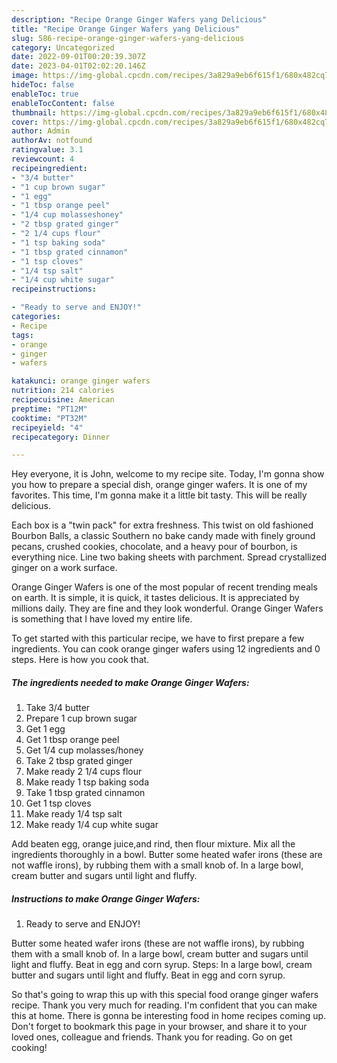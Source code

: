 ```yaml
---
description: "Recipe Orange Ginger Wafers yang Delicious"
title: "Recipe Orange Ginger Wafers yang Delicious"
slug: 586-recipe-orange-ginger-wafers-yang-delicious
category: Uncategorized
date: 2022-09-01T00:20:39.307Z
date: 2023-04-01T02:02:20.146Z
image: https://img-global.cpcdn.com/recipes/3a829a9eb6f615f1/680x482cq70/orange-ginger-wafers-recipe-main-photo.jpg
hideToc: false
enableToc: true
enableTocContent: false
thumbnail: https://img-global.cpcdn.com/recipes/3a829a9eb6f615f1/680x482cq70/orange-ginger-wafers-recipe-main-photo.jpg
cover: https://img-global.cpcdn.com/recipes/3a829a9eb6f615f1/680x482cq70/orange-ginger-wafers-recipe-main-photo.jpg
author: Admin
authorAv: notfound
ratingvalue: 3.1
reviewcount: 4
recipeingredient:
- "3/4 butter"
- "1 cup brown sugar"
- "1 egg"
- "1 tbsp orange peel"
- "1/4 cup molasseshoney"
- "2 tbsp grated ginger"
- "2 1/4 cups flour"
- "1 tsp baking soda"
- "1 tbsp grated cinnamon"
- "1 tsp cloves"
- "1/4 tsp salt"
- "1/4 cup white sugar"
recipeinstructions:

- "Ready to serve and ENJOY!"
categories:
- Recipe
tags:
- orange
- ginger
- wafers

katakunci: orange ginger wafers 
nutrition: 214 calories
recipecuisine: American
preptime: "PT12M"
cooktime: "PT32M"
recipeyield: "4"
recipecategory: Dinner

---
```



Hey everyone, it is John, welcome to my recipe site. Today, I'm gonna show you how to prepare a special dish, orange ginger wafers. It is one of my favorites. This time, I'm gonna make it a little bit tasty. This will be really delicious.

Each box is a &#34;twin pack&#34; for extra freshness. This twist on old fashioned Bourbon Balls, a classic Southern no bake candy made with finely ground pecans, crushed cookies, chocolate, and a heavy pour of bourbon, is everything nice. Line two baking sheets with parchment. Spread crystallized ginger on a work surface.

Orange Ginger Wafers is one of the most popular of recent trending meals on earth. It is simple, it is quick, it tastes delicious. It is appreciated by millions daily. They are fine and they look wonderful. Orange Ginger Wafers is something that I have loved my entire life.


To get started with this particular recipe, we have to first prepare a few ingredients. You can cook orange ginger wafers using 12 ingredients and 0 steps. Here is how you cook that.

<!--inarticleads1-->

##### The ingredients needed to make Orange Ginger Wafers:

1. Take 3/4 butter
1. Prepare 1 cup brown sugar
1. Get 1 egg
1. Get 1 tbsp orange peel
1. Get 1/4 cup molasses/honey
1. Take 2 tbsp grated ginger
1. Make ready 2 1/4 cups flour
1. Make ready 1 tsp baking soda
1. Take 1 tbsp grated cinnamon
1. Get 1 tsp cloves
1. Make ready 1/4 tsp salt
1. Make ready 1/4 cup white sugar


Add beaten egg, orange juice,and rind, then flour mixture. Mix all the ingredients thoroughly in a bowl. Butter some heated wafer irons (these are not waffle irons), by rubbing them with a small knob of. In a large bowl, cream butter and sugars until light and fluffy. 

<!--inarticleads2-->

##### Instructions to make Orange Ginger Wafers:


1. Ready to serve and ENJOY!

Butter some heated wafer irons (these are not waffle irons), by rubbing them with a small knob of. In a large bowl, cream butter and sugars until light and fluffy. Beat in egg and corn syrup. Steps: In a large bowl, cream butter and sugars until light and fluffy. Beat in egg and corn syrup. 

So that's going to wrap this up with this special food orange ginger wafers recipe. Thank you very much for reading. I'm confident that you can make this at home. There is gonna be interesting food in home recipes coming up. Don't forget to bookmark this page in your browser, and share it to your loved ones, colleague and friends. Thank you for reading. Go on get cooking!
